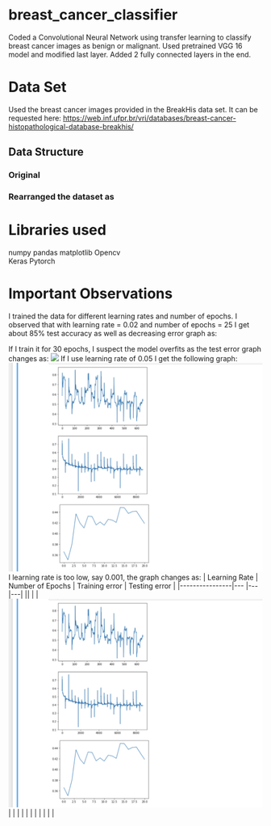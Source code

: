 # breast_cancer_classifier
Coded a Convolutional Neural Network using transfer learning to classify breast cancer images as benign or malignant. 
Used pretrained VGG 16 model and modified last layer. 
Added 2 fully connected layers in the end.

# Data Set
Used the breast cancer images provided in the BreakHis data set. It can be requested here: https://web.inf.ufpr.br/vri/databases/breast-cancer-histopathological-database-breakhis/

## Data Structure

### Original

### Rearranged the dataset as

# Libraries used
numpy
pandas
matplotlib
Opencv                
Keras 
Pytorch

# Important Observations

I trained the data for different learning rates and number of epochs. I observed that with learning rate = 0.02 and number of epochs = 25 I get about 85% test accuracy as well as decreasing error graph as:

If I train it for 30 epochs, I suspect the model overfits as the test error graph changes as:
![](0.02-30.png)
If I use learning rate of 0.05 I get the following graph:
![](0.05.png)
I learning rate is too low, say 0.001, the graph changes as:
|  Learning Rate |  Number of Epochs |  Training error |  Testing error |
|----------------|---                |---|---|
||   |   | ![](0.05.png)  |
|   |   |   |   |
|   |   |   |   |
